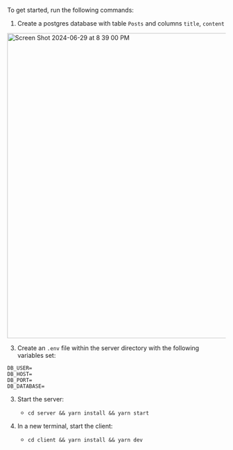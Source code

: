 To get started, run the following commands:

1. Create a postgres database with table `Posts` and columns `title`, `content`

<img width="704" alt="Screen Shot 2024-06-29 at 8 39 00 PM" src="https://github.com/itsgivingchaotica/blogexample/assets/91578619/ad5f7066-2c4b-41a7-a78f-150e216eda5e">


3. Create an `.env` file within the server directory with the following variables set:

```
DB_USER=
DB_HOST=
DB_PORT=
DB_DATABASE=
```

3. Start the server:

   - `cd server && yarn install && yarn start`

4. In a new terminal, start the client:
   - `cd client && yarn install && yarn dev`
